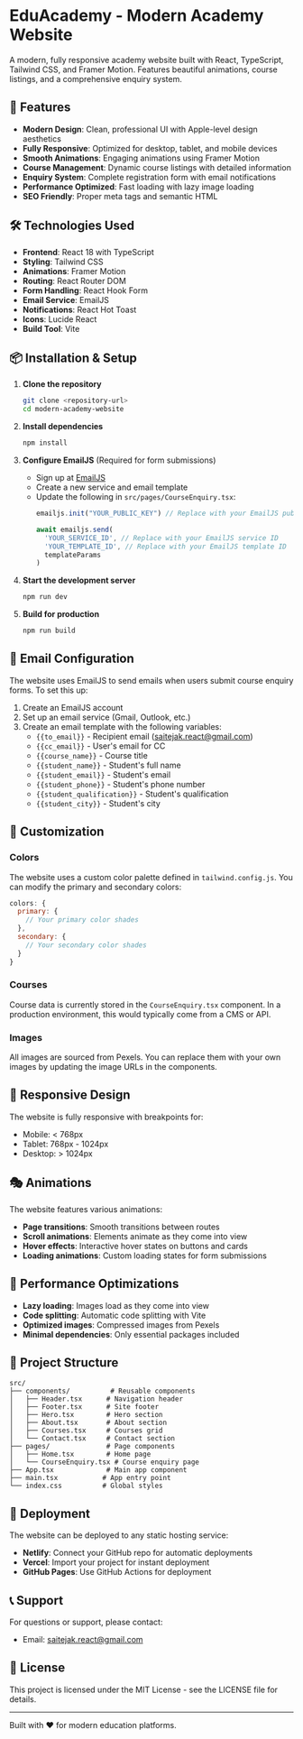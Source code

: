 # EduAcademy - Modern Academy Website

A modern, fully responsive academy website built with React, TypeScript, Tailwind CSS, and Framer Motion. Features beautiful animations, course listings, and a comprehensive enquiry system.

## 🚀 Features

- **Modern Design**: Clean, professional UI with Apple-level design aesthetics
- **Fully Responsive**: Optimized for desktop, tablet, and mobile devices
- **Smooth Animations**: Engaging animations using Framer Motion
- **Course Management**: Dynamic course listings with detailed information
- **Enquiry System**: Complete registration form with email notifications
- **Performance Optimized**: Fast loading with lazy image loading
- **SEO Friendly**: Proper meta tags and semantic HTML

## 🛠️ Technologies Used

- **Frontend**: React 18 with TypeScript
- **Styling**: Tailwind CSS
- **Animations**: Framer Motion
- **Routing**: React Router DOM
- **Form Handling**: React Hook Form
- **Email Service**: EmailJS
- **Notifications**: React Hot Toast
- **Icons**: Lucide React
- **Build Tool**: Vite

## 📦 Installation & Setup

1. **Clone the repository**
   ```bash
   git clone <repository-url>
   cd modern-academy-website
   ```

2. **Install dependencies**
   ```bash
   npm install
   ```

3. **Configure EmailJS** (Required for form submissions)
   - Sign up at [EmailJS](https://www.emailjs.com/)
   - Create a new service and email template
   - Update the following in `src/pages/CourseEnquiry.tsx`:
     ```typescript
     emailjs.init("YOUR_PUBLIC_KEY") // Replace with your EmailJS public key
     
     await emailjs.send(
       'YOUR_SERVICE_ID', // Replace with your EmailJS service ID
       'YOUR_TEMPLATE_ID', // Replace with your EmailJS template ID
       templateParams
     )
     ```

4. **Start the development server**
   ```bash
   npm run dev
   ```

5. **Build for production**
   ```bash
   npm run build
   ```

## 📧 Email Configuration

The website uses EmailJS to send emails when users submit course enquiry forms. To set this up:

1. Create an EmailJS account
2. Set up an email service (Gmail, Outlook, etc.)
3. Create an email template with the following variables:
   - `{{to_email}}` - Recipient email (saitejak.react@gmail.com)
   - `{{cc_email}}` - User's email for CC
   - `{{course_name}}` - Course title
   - `{{student_name}}` - Student's full name
   - `{{student_email}}` - Student's email
   - `{{student_phone}}` - Student's phone number
   - `{{student_qualification}}` - Student's qualification
   - `{{student_city}}` - Student's city

## 🎨 Customization

### Colors
The website uses a custom color palette defined in `tailwind.config.js`. You can modify the primary and secondary colors:

```javascript
colors: {
  primary: {
    // Your primary color shades
  },
  secondary: {
    // Your secondary color shades
  }
}
```

### Courses
Course data is currently stored in the `CourseEnquiry.tsx` component. In a production environment, this would typically come from a CMS or API.

### Images
All images are sourced from Pexels. You can replace them with your own images by updating the image URLs in the components.

## 📱 Responsive Design

The website is fully responsive with breakpoints for:
- Mobile: < 768px
- Tablet: 768px - 1024px
- Desktop: > 1024px

## 🎭 Animations

The website features various animations:
- **Page transitions**: Smooth transitions between routes
- **Scroll animations**: Elements animate as they come into view
- **Hover effects**: Interactive hover states on buttons and cards
- **Loading animations**: Custom loading states for form submissions

## 🔧 Performance Optimizations

- **Lazy loading**: Images load as they come into view
- **Code splitting**: Automatic code splitting with Vite
- **Optimized images**: Compressed images from Pexels
- **Minimal dependencies**: Only essential packages included

## 📄 Project Structure

```
src/
├── components/          # Reusable components
│   ├── Header.tsx      # Navigation header
│   ├── Footer.tsx      # Site footer
│   ├── Hero.tsx        # Hero section
│   ├── About.tsx       # About section
│   ├── Courses.tsx     # Courses grid
│   └── Contact.tsx     # Contact section
├── pages/              # Page components
│   ├── Home.tsx        # Home page
│   └── CourseEnquiry.tsx # Course enquiry page
├── App.tsx             # Main app component
├── main.tsx           # App entry point
└── index.css          # Global styles
```

## 🚀 Deployment

The website can be deployed to any static hosting service:

- **Netlify**: Connect your GitHub repo for automatic deployments
- **Vercel**: Import your project for instant deployment
- **GitHub Pages**: Use GitHub Actions for deployment

## 📞 Support

For questions or support, please contact:
- Email: saitejak.react@gmail.com

## 📝 License

This project is licensed under the MIT License - see the LICENSE file for details.

---

Built with ❤️ for modern education platforms.
